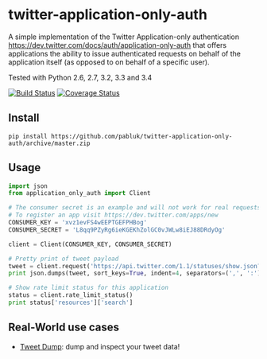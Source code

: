 twitter-application-only-auth
=============================

A simple implementation of the Twitter Application-only authentication
https://dev.twitter.com/docs/auth/application-only-auth
that offers applications the ability to issue authenticated requests on behalf
of the application itself (as opposed to on behalf of a specific user).

Tested with Python 2.6, 2.7, 3.2, 3.3 and 3.4

[![Build Status](https://travis-ci.org/pabluk/twitter-application-only-auth.png)](https://travis-ci.org/pabluk/twitter-application-only-auth)
[![Coverage Status](https://coveralls.io/repos/pabluk/twitter-application-only-auth/badge.png)](https://coveralls.io/r/pabluk/twitter-application-only-auth)


Install
-------

```
pip install https://github.com/pabluk/twitter-application-only-auth/archive/master.zip
```

Usage
-----

```python
import json
from application_only_auth import Client

# The consumer secret is an example and will not work for real requests
# To register an app visit https://dev.twitter.com/apps/new
CONSUMER_KEY = 'xvz1evFS4wEEPTGEFPHBog'
CONSUMER_SECRET = 'L8qq9PZyRg6ieKGEKhZolGC0vJWLw8iEJ88DRdyOg'

client = Client(CONSUMER_KEY, CONSUMER_SECRET)

# Pretty print of tweet payload
tweet = client.request('https://api.twitter.com/1.1/statuses/show.json?id=316683059296624640')
print json.dumps(tweet, sort_keys=True, indent=4, separators=(',', ':'))

# Show rate limit status for this application
status = client.rate_limit_status()
print status['resources']['search']
```

Real-World use cases
--------------------

* [Tweet Dump](http://tweetdump.info/): dump and inspect your tweet data!

